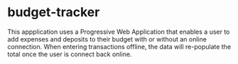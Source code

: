 # budget-tracker
This appplication uses a Progressive Web Application that enables a user to add expenses and deposits to their budget with or without an online connection. When entering transactions offline, the data will re-populate the total once the user is connect back online.

